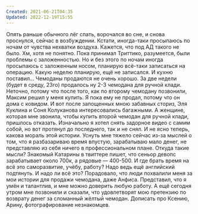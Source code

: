 ```yaml
---
Created: 2021-06-21T04:35
Updated: 2022-12-19T15:55
---
```

Опять раньше обычного лёг спать, ворочался во сне, и снова проснулся, сейчас в возбуждении.
Кстати, иногда-таки просыпаюсь по ночам от чувства нехватки воздуха. Кажется, что под АД такого не было. Хм, хотя не понятно. Пока принимал Триттико, разумеется, были проблемы с заложенностью. Но и без этого по ночам иногда просыпаюсь с заложенным носом, планирую всё-таки записаться на операцию. Какую неделю планирую, ещё не записался.
И кухню поставил...
Чемоданы продаются не очень хорошо. За две недели (будет в среду, 23го) продалось ну 2-3 чемодана для ручной клади. Неточно, потому что после того, как по второму чемодану позвонили, Максим решил у меня купить. Я пока ему не продал, потому что он дома с ковидом. И вот после запощенных мною забавных сториз, Эля Куклина и Соня Колуканова интересовались багажными. А женщине, которая мне звонила, чтобы купить второй чемодан для ручной клади, пришлось отказать.
Изначально я хотел снять задорное видео с самим собой, но вот протянул до последнего, так и не снял. И не ясно теперь, какова мораль этой истории.
Уснуть мне тяжело сейчас из-за мыслей о том, что я разбазариваю время впустую, зарабатываю мало денег, не представляю из себя ничего в профессиональном плане. Откуда такие мысли? Знакомый Катарины в твиттере пишет, что сеньор девопс зарабатывает около 700к, а рядовые — 400-500.
И где брать время на всё это саморазвитие, учёбу, работу? Надо ведь ещё английский подтянуть. И надо ли всё это?
Порадовало, что люди похвалили меня за мои истории для продажи чемодана, даже Анфиса. Представил, что я умён и талантлив, и мне можно доверить любую работу.
А ещё сегодня утром мне позвонили и сказали, что удовлетворят мою претензию по возврату денег за сломанный жёлтый чемодан.
Дописать про Ксению, Арину, фотографирование незнакомцев.